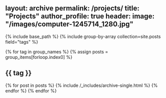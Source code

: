 layout: archive
permalink: /projects/
title: "Projects"
author_profile: true
header:
    image: "/images/computer-1245714_1280.jpg"
---

{% include base_path %}
{% include group-by-array collection=site.posts field="tags" %}

{% for tag in group_names %}
    {% assign posts = group_items[forloop.index0] %}
    <h2 id="{{ tag | slugify }}" class="archive__subtitle">{{ tag }} </h2>
    {% for post in posts %}
        {% include /_includes/archive-single.html %}
    {% endfor %}
{% endfor %}